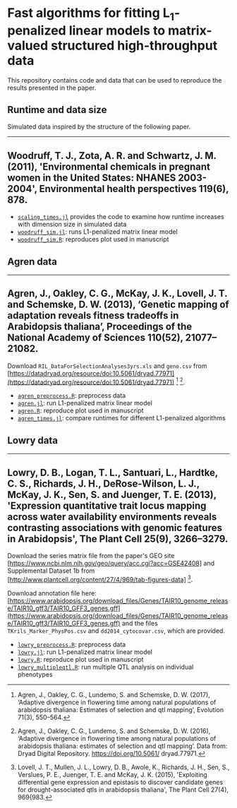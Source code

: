 # Fast algorithms for fitting L$_1$-penalized linear models to matrix-valued structured high-throughput data

This repository contains code and data that can be used to reproduce
the results presented in the paper.

## Runtime and data size

Simulated data inspired by the structure of the following paper.

---
Woodruff, T. J., Zota, A. R. and Schwartz, J. M. (2011),
'Environmental chemicals in pregnant women in the United States:
NHANES 2003-2004', Environmental health perspectives 119(6), 878.
---

- [`scaling_times.jl`](scaling_times.jl) provides the code to examine
how runtime increases with dimension size in simulated data
- [`woodruff_sim.jl`](woodruff_sim.jl): runs L1-penalized matrix linear model
- [`woodruff_sim.R`](woodruff_sim.R): reproduces plot used in manuscript

## Agren data


---
Agren, J., Oakley, C. G., McKay, J. K., Lovell, J. T. and Schemske,
D. W.  (2013), ‘Genetic mapping of adaptation reveals fitness
tradeoffs in Arabidopsis thaliana’, Proceedings of the National
Academy of Sciences 110(52), 21077–21082.
---

Download `RIL_DataForSelectionAnalyses3yrs.xls` and `geno.csv` from 
[https://datadryad.org/resource/doi:10.5061/dryad.77971](https://datadryad.org/resource/doi:10.5061/dryad.77971) [^fn1] [^fn2]. 

[^fn1]: Agren, J., Oakley, C. G., Lundemo, S. and Schemske, D. W. (2017), 
    ‘Adaptive divergence in flowering time among natural populations of
    arabidopsis thaliana: Estimates of selection and qtl mapping’, Evolution 
    71(3), 550–564.

[^fn2]: Agren, J., Oakley, C. G., Lundemo, S. and Schemske, D. W. (2016), 
    ‘Adaptive divergence in flowering time among natural populations of 
    arabidopsis thaliana: estimates of selection and qtl mapping’. Data from: 
    Dryad Digital Repository. https://doi.org/10.5061/ dryad.77971.

- [`agren_preprocess.R`](agren_preprocess.R): preprocess data
- [`agren.jl`](agren.jl): run L1-penalized matrix linear model
- [`agren.R`](agren.R): reproduce plot used in manuscript
- [`agren_times.jl`](agren_times.jl): compare runtimes for different
  L1-penalized algorithms

## Lowry data

---
Lowry, D. B., Logan, T. L., Santuari, L., Hardtke, C. S., Richards, J. H., 
DeRose-Wilson, L. J., McKay, J. K., Sen, S. and Juenger, T. E. (2013), 
'Expression quantitative trait locus mapping across water availability 
environments reveals contrasting associations with genomic features in 
Arabidopsis', The Plant Cell 25(9), 3266–3279.
---

Download the series matrix file from the paper's GEO site
[https://www.ncbi.nlm.nih.gov/geo/query/acc.cgi?acc=GSE42408] 
and Supplemental Dataset 1b from 
[http://www.plantcell.org/content/27/4/969/tab-figures-data] [^fn3]. 

[^fn3]: Lovell, J. T., Mullen, J. L., Lowry, D. B., Awole, K., Richards, 
    J. H., Sen, S., Verslues, P. E., Juenger, T. E. and McKay, J. K. (2015), 
    'Exploiting differential gene expression and epistasis to discover 
    candidate genes for drought-associated qtls in arabidopsis thaliana', The 
    Plant Cell 27(4), 969{983.

Download annotation file here:  
[https://www.arabidopsis.org/download_files/Genes/TAIR10_genome_release/TAIR10_gff3/TAIR10_GFF3_genes.gff](https://www.arabidopsis.org/download_files/Genes/TAIR10_genome_release/TAIR10_gff3/TAIR10_GFF3_genes.gff)
and the files `TKrils_Marker_PhysPos.csv` and `dd2014_cytocovar.csv`,
which are provided.

- [`lowry_preprocess.R`](lowry_preprocess.R): preprocess data
- [`lowry.jl`](lowry.jl): run L1-penalized matrix linear model
- [`lowry.R`](lowry.R): reproduce plot used in manuscript
- [`lowry_multipleqtl.R`](lowry_multipleqtl.R): run multiple QTL
  analysis on individual phenotypes
